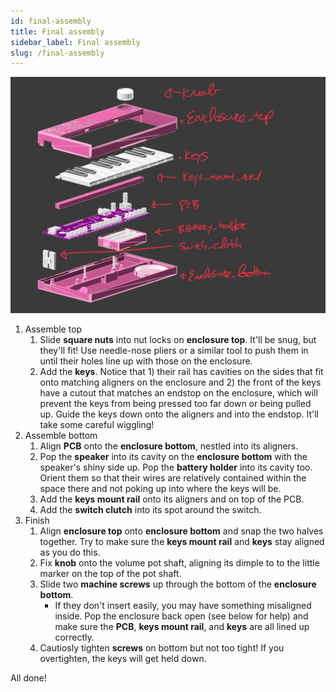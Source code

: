 ```yaml
---
id: final-assembly
title: Final assembly
sidebar_label: Final assembly
slug: /final-assembly
---
```


![Scout's final assembly](../../images/scout_pieces.png)

1. Assemble top
   1. Slide **square nuts** into nut locks on **enclosure top**. It'll be snug, but they'll fit! Use needle-nose pliers or a similar tool to push them in until their holes line up with those on the enclosure.
   2. Add the **keys**. Notice that 1) their rail has cavities on the sides that fit onto matching aligners on the enclosure and 2) the front of the keys have a cutout that matches an endstop on the enclosure, which will prevent the keys from being pressed too far down or being pulled up. Guide the keys down onto the aligners and into the endstop. It'll take some careful wiggling!
2. Assemble bottom
   1. Align **PCB** onto the **enclosure bottom**, nestled into its aligners.
   2. Pop the **speaker** into its cavity on the **enclosure bottom** with the speaker's shiny side up. Pop the **battery holder** into its cavity too. Orient them so that their wires are relatively contained within the space there and not poking up into where the keys will be.
   3. Add the **keys mount rail** onto its aligners and on top of the PCB.
   4. Add the **switch clutch** into its spot around the switch.
3. Finish
   1. Align **enclosure top** onto **enclosure bottom** and snap the two halves together. Try to make sure the **keys mount rail** and **keys** stay aligned as you do this.
   2. Fix **knob** onto the volume pot shaft, aligning its dimple to to the little marker on the top of the pot shaft.
   3. Slide two **machine screws** up through the bottom of the **enclosure bottom**.
      - If they don't insert easily, you may have something misaligned inside. Pop the enclosure back open (see below for help) and make sure the **PCB**, **keys mount rail**, and **keys** are all lined up correctly.
   4. Cautiosly tighten **screws** on bottom but not too tight! If you overtighten, the keys will get held down.

All done!
